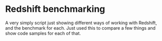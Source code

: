 # Redshift benchmarking

A very simply script just showing different ways of working with Redshift, and the benchmark for each. Just used this to compare a few things and show code samples for each of that.